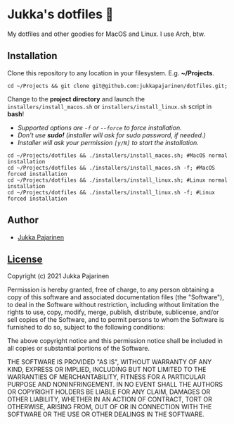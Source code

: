 # Jukka's dotfiles 💎

My dotfiles and other goodies for MacOS and Linux. I use Arch, btw.

## Installation

Clone this repository to any location in your filesystem.  E.g. **~/Projects**.

```
cd ~/Projects && git clone git@github.com:jukkapajarinen/dotfiles.git;
```

Change to the **project directory** and launch the `installers/install_macos.sh` or `installers/install_linux.sh` script in **bash**!
- *Supported options are `-f` or `--force` to force installation.*
- *Don't use **sudo!** (installer will ask for sudo password, if needed.)*
- *Installer will ask your permission `[y/N]` to start the installation.*

```
cd ~/Projects/dotfiles && ./installers/install_macos.sh; #MacOS normal installation
cd ~/Projects/dotfiles && ./installers/install_macos.sh -f; #MacOS forced installation
cd ~/Projects/dotfiles && ./installers/install_linux.sh; #Linux normal installation
cd ~/Projects/dotfiles && ./installers/install_linux.sh -f; #Linux forced installation
```

## Author

- [Jukka Pajarinen](https://www.jukkapajarinen.com)

## [License](LICENSE.md)

Copyright (c) 2021 Jukka Pajarinen

Permission is hereby granted, free of charge, to any person obtaining a copy of this software and associated documentation files (the "Software"), to deal in the Software without restriction, including without limitation the rights to use, copy, modify, merge, publish, distribute, sublicense, and/or sell copies of the Software, and to permit persons to whom the Software is furnished to do so, subject to the following conditions:

The above copyright notice and this permission notice shall be included in all copies or substantial portions of the Software.

THE SOFTWARE IS PROVIDED "AS IS", WITHOUT WARRANTY OF ANY KIND, EXPRESS OR IMPLIED, INCLUDING BUT NOT LIMITED TO THE WARRANTIES OF MERCHANTABILITY, FITNESS FOR A PARTICULAR PURPOSE AND NONINFRINGEMENT. IN NO EVENT SHALL THE AUTHORS OR COPYRIGHT HOLDERS BE LIABLE FOR ANY CLAIM, DAMAGES OR OTHER LIABILITY, WHETHER IN AN ACTION OF CONTRACT, TORT OR OTHERWISE, ARISING FROM, OUT OF OR IN CONNECTION WITH THE SOFTWARE OR THE USE OR OTHER DEALINGS IN THE SOFTWARE.